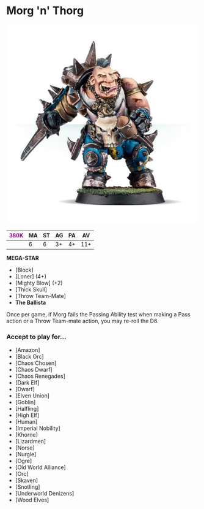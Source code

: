 # Morg 'n' Thorg

![](../media/starplayers/MorgnThorg01.jpg)

| <span style="color: darkmagenta">380K</span>  | MA | ST | AG | PA | AV |
| --- | --- | --- | --- | --- | --- |
| | 6 | 6 | 3+ | 4+ | 11+ |

**MEGA-STAR**

* [Block]
* [Loner] (4+)
* [Mighty Blow] (+2)
* [Thick Skull]
* [Throw Team-Mate]
* **The Ballista**

Once per game, if Morg fails the Passing Ability test when making a Pass action or a Throw Team-mate action, you may re-roll the D6.

### Accept to play for...
* [Amazon]
* [Black Orc]
* [Chaos Chosen]
* [Chaos Dwarf]
* [Chaos Renegades]
* [Dark Elf]
* [Dwarf]
* [Elven Union]
* [Goblin]
* [Halfling]
* [High Elf]
* [Human]
* [Imperial Nobility]
* [Khorne]
* [Lizardmen]
* [Norse]
* [Nurgle]
* [Ogre]
* [Old World Alliance]
* [Orc]
* [Skaven]
* [Snotling]
* [Underworld Denizens]
* [Wood Elves]
